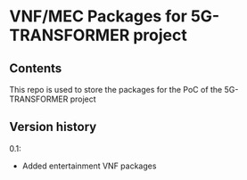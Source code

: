 # VNF/MEC Packages for 5G-TRANSFORMER project

## Contents
This repo is used to store the packages for the PoC of the 5G-TRANSFORMER project

## Version history
0.1:
- Added entertainment VNF packages
